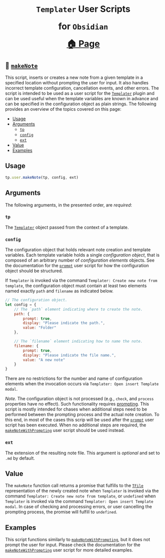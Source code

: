 <!--  {% raw %} -->

<h1 align="center" style="line-height: 2">
    <code>Templater</code> User Scripts <br>
    for <code>Obsidian</code>
    <br/>
    <a href="https://obsidian-scripts.mihaiconstantin.com/">
        🏠 Page
    </a>
</h1>

## 🚀 [`makeNote`]

This script, inserts or creates a new note from a given template in a specified
location without prompting the user for input. It also handles incorrect
template configuration, cancellation events, and other errors. The script is
intended to be used as a user script for the [`Templater`] plugin and can be
used useful when the template variables are known in advance and can be
specified in the configuration object as plain strings. The following provides
an overview of the topics covered on this page:

- [Usage](#usage)
- [Arguments](#arguments)
  - [`tp`](#tp)
  - [`config`](#config)
  - [`ext`](#ext)
- [Value](#value)
- [Examples](#examples)

## Usage

```js
tp.user.makeNote(tp, config, ext)
```

## Arguments

The following arguments, in the presented order, are *required*:

### `tp`

The [`Templater`] object passed from the context of a template.

### `config`

The configuration object that holds relevant note creation and template
variables. Each template variable holds a single *configuration object*, that is
composed of an arbitrary number of *configuration elements* objects. See the
documentation for the [`prompt`](prompt.md) user script for how the
configuration object should be structured.

If `Templater` is invoked via the command `Templater: Create new note from
template`, the configuration object must contain at least two elements named
exactly `path` and `filename` as indicated below.

```js
// The configuration object.
let config = {
    // The `path` element indicating where to create the note.
    path: {
        prompt: true,
        display: "Please indicate the path.",
        value: "Folder"
    },

    // The `filename` element indicating how to name the note.
    filename: {
        prompt: true,
        display: "Please indicate the file name.",
        value: "A new note"
    }
}
```

There are no restrictions for the number and name of configuration elements when
the invocation occurs via `Templater: Open insert Template modal`.

*Note.* The configuration object is not processed (e.g., `check`, and `process`
properties have no effect). Such functionality requires [prompting](prompt.md).
This script is mostly intended for chases when additional steps need to be
performed between the prompting process and the actual note creation. To this
end, in most of the cases this scrip will be used after the
[`prompt`](prompt.md) user script has been executed. When no additional steps
are required, the [`makeNoteWithPrompting`](makeNoteWithPrompting.md) user
script should be used instead.

### `ext`

The extension of the resulting note file. This argument is *optional* and set to
`.md` by default.

## Value

The `makeNote` function call returns a promise that fulfills to the [`TFile`]
representation of the newly created note when `Templater` is invoked via the
command `Templater: Create new note from template`, or `undefined` when
`Templater` is invoked via the command `Templater: Open insert Template modal`.
In case of checking and processing errors, or user cancelling the prompting
process, the promise will fulfill to `undefined`.

## Examples

This script functions similarly to
[`makeNoteWithPrompting`](makeNoteWithPrompting.md), but it does not prompt the
user for input. Please check the documentation for the
[`makeNoteWithPrompting`](makeNoteWithPrompting.md) user script for more
detailed examples.


[`Templater`]: https://silentvoid13.github.io/Templater/introduction.html
[`TFile`]: https://github.com/obsidianmd/obsidian-api/blob/583ba39e3f6c0546de5e5e8742256a60e2d78ebc/obsidian.d.ts#L3616
[`makeNote`]: https://github.com/mihaiconstantin/obsidian-templater-scripts/blob/main/makeNote.js

<!-- {% endraw %} -->
